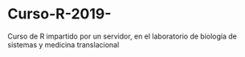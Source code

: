 # Curso-R-2019-
 Curso de R impartido por un servidor, en el laboratorio de biología de sistemas y medicina translacional
